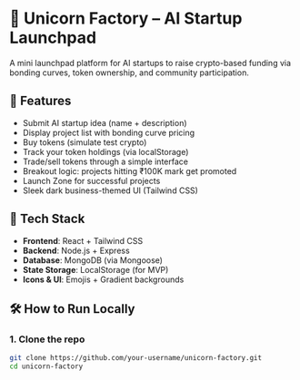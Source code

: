 # 🦄 Unicorn Factory – AI Startup Launchpad

A mini launchpad platform for AI startups to raise crypto-based funding via bonding curves, token ownership, and community participation.

## 🚀 Features

- Submit AI startup idea (name + description)
- Display project list with bonding curve pricing
- Buy tokens (simulate test crypto)
- Track your token holdings (via localStorage)
- Trade/sell tokens through a simple interface
- Breakout logic: projects hitting ₹100K mark get promoted
- Launch Zone for successful projects
- Sleek dark business-themed UI (Tailwind CSS)

## 💼 Tech Stack

- **Frontend**: React + Tailwind CSS
- **Backend**: Node.js + Express
- **Database**: MongoDB (via Mongoose)
- **State Storage**: LocalStorage (for MVP)
- **Icons & UI**: Emojis + Gradient backgrounds

## 🛠 How to Run Locally

### 1. Clone the repo
```bash
git clone https://github.com/your-username/unicorn-factory.git
cd unicorn-factory

